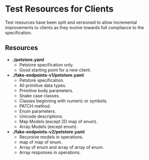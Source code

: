 Test Resources for Clients
==========================

Test resources have been split and versioned to allow incremental improvements to clients as they evolve towards full compliance to the specification.

Resources
---------

 - **./petstore.yaml**
	 - Petstore specification only.
	 - Good starting point for a new client.
 - **./fake-endpoints-v1/petstore.yaml**
	 - Petstore specification.
	 - All primitive data types.
	 - Primitive body parameters.
	 - Snake case classes.
	 - Classes beginning with numeric or symbols.
	 - PATCH method.
	 - Enum parameters.
	 - Unicode descriptions.
	 - Map Models (except 2D map of enum).
	 - Array Models (except enum).
 - **./fake-endpoints-v2/petstore.yaml**
	 - Recursive models in operations.
	 - map of map of enum.
	 - Array of enum and array of array of enum.
	 - Array responses in operations.
